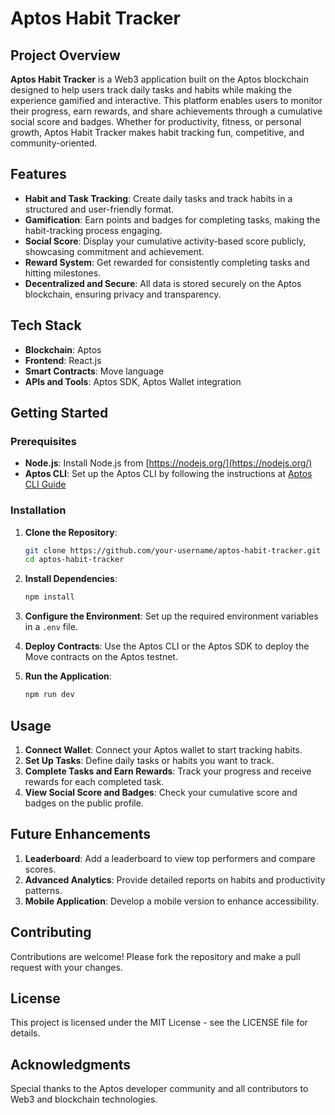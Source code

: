 # Aptos Habit Tracker

## Project Overview

**Aptos Habit Tracker** is a Web3 application built on the Aptos blockchain designed to help users track daily tasks and habits while making the experience gamified and interactive. This platform enables users to monitor their progress, earn rewards, and share achievements through a cumulative social score and badges. Whether for productivity, fitness, or personal growth, Aptos Habit Tracker makes habit tracking fun, competitive, and community-oriented.

## Features

- **Habit and Task Tracking**: Create daily tasks and track habits in a structured and user-friendly format.
- **Gamification**: Earn points and badges for completing tasks, making the habit-tracking process engaging.
- **Social Score**: Display your cumulative activity-based score publicly, showcasing commitment and achievement.
- **Reward System**: Get rewarded for consistently completing tasks and hitting milestones.
- **Decentralized and Secure**: All data is stored securely on the Aptos blockchain, ensuring privacy and transparency.

## Tech Stack

- **Blockchain**: Aptos
- **Frontend**: React.js
- **Smart Contracts**: Move language
- **APIs and Tools**: Aptos SDK, Aptos Wallet integration

## Getting Started

### Prerequisites

- **Node.js**: Install Node.js from [https://nodejs.org/](https://nodejs.org/)
- **Aptos CLI**: Set up the Aptos CLI by following the instructions at [Aptos CLI Guide](https://aptos.dev/cli-tools/aptos-cli/)

### Installation

1. **Clone the Repository**:
   ```bash
   git clone https://github.com/your-username/aptos-habit-tracker.git
   cd aptos-habit-tracker
   ```
2. **Install Dependencies**:
   ```bash
   npm install
   ```
3. **Configure the Environment**:
    Set up the required environment variables in a `.env` file.

4. **Deploy Contracts**:
    Use the Aptos CLI or the Aptos SDK to deploy the Move contracts on the Aptos testnet.
5. **Run the Application**:
   ```bash
   npm run dev
   ```

## Usage
1. **Connect Wallet**: Connect your Aptos wallet to start tracking habits.
2. **Set Up Tasks**: Define daily tasks or habits you want to track.
3. **Complete Tasks and Earn Rewards**: Track your progress and receive rewards for each completed task.
4. **View Social Score and Badges**: Check your cumulative score and badges on the public profile.

## Future Enhancements
1. **Leaderboard**: Add a leaderboard to view top performers and compare scores.
2. **Advanced Analytics**: Provide detailed reports on habits and productivity patterns.
3. **Mobile Application**: Develop a mobile version to enhance accessibility.

## Contributing

Contributions are welcome! Please fork the repository and make a pull request with your changes.

## License

This project is licensed under the MIT License - see the LICENSE file for details.
## Acknowledgments

Special thanks to the Aptos developer community and all contributors to Web3 and blockchain technologies.
